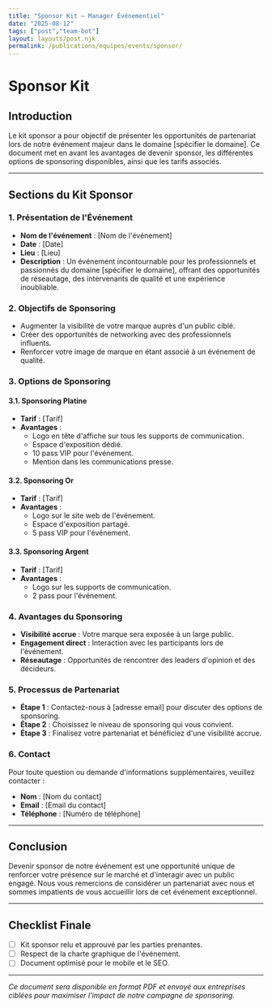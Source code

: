 ```yaml
---
title: "Sponsor Kit — Manager Événementiel"
date: "2025-08-12"
tags: ["post","team-bot"]
layout: layouts/post.njk
permalink: /publications/equipes/events/sponsor/
---
```

# Sponsor Kit

## Introduction
Le kit sponsor a pour objectif de présenter les opportunités de partenariat lors de notre événement majeur dans le domaine [spécifier le domaine]. Ce document met en avant les avantages de devenir sponsor, les différentes options de sponsoring disponibles, ainsi que les tarifs associés.

---

## Sections du Kit Sponsor

### 1. Présentation de l'Événement
- **Nom de l'événement** : [Nom de l'événement]
- **Date** : [Date]
- **Lieu** : [Lieu]
- **Description** : Un événement incontournable pour les professionnels et passionnés du domaine [spécifier le domaine], offrant des opportunités de réseautage, des intervenants de qualité et une expérience inoubliable.

### 2. Objectifs de Sponsoring
- Augmenter la visibilité de votre marque auprès d'un public ciblé.
- Créer des opportunités de networking avec des professionnels influents.
- Renforcer votre image de marque en étant associé à un événement de qualité.

### 3. Options de Sponsoring
#### 3.1. Sponsoring Platine
- **Tarif** : [Tarif]
- **Avantages** :
  - Logo en tête d'affiche sur tous les supports de communication.
  - Espace d'exposition dédié.
  - 10 pass VIP pour l'événement.
  - Mention dans les communications presse.

#### 3.2. Sponsoring Or
- **Tarif** : [Tarif]
- **Avantages** :
  - Logo sur le site web de l'événement.
  - Espace d'exposition partagé.
  - 5 pass VIP pour l'événement.

#### 3.3. Sponsoring Argent
- **Tarif** : [Tarif]
- **Avantages** :
  - Logo sur les supports de communication.
  - 2 pass pour l'événement.

### 4. Avantages du Sponsoring
- **Visibilité accrue** : Votre marque sera exposée à un large public.
- **Engagement direct** : Interaction avec les participants lors de l'événement.
- **Réseautage** : Opportunités de rencontrer des leaders d'opinion et des décideurs.

### 5. Processus de Partenariat
- **Étape 1** : Contactez-nous à [adresse email] pour discuter des options de sponsoring.
- **Étape 2** : Choisissez le niveau de sponsoring qui vous convient.
- **Étape 3** : Finalisez votre partenariat et bénéficiez d'une visibilité accrue.

### 6. Contact
Pour toute question ou demande d'informations supplémentaires, veuillez contacter :
- **Nom** : [Nom du contact]
- **Email** : [Email du contact]
- **Téléphone** : [Numéro de téléphone]

---

## Conclusion
Devenir sponsor de notre événement est une opportunité unique de renforcer votre présence sur le marché et d'interagir avec un public engagé. Nous vous remercions de considérer un partenariat avec nous et sommes impatients de vous accueillir lors de cet événement exceptionnel.

---

## Checklist Finale
- [ ] Kit sponsor relu et approuvé par les parties prenantes.
- [ ] Respect de la charte graphique de l'événement.
- [ ] Document optimisé pour le mobile et le SEO.

---

*Ce document sera disponible en format PDF et envoyé aux entreprises ciblées pour maximiser l'impact de notre campagne de sponsoring.*
